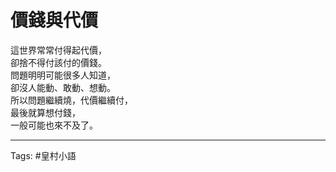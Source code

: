 # 價錢與代價

這世界常常付得起代價，  
卻捨不得付該付的價錢。  
問題明明可能很多人知道，  
卻沒人能動、敢動、想動。  
所以問題繼續燒，代價繼續付，  
最後就算想付錢，  
一般可能也來不及了。

---

Tags: #皇村小語